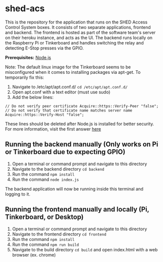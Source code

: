 # shed-acs
This is the repository for the application that runs on the SHED Access Control System boxes. It consists of two separate applications, frontend and backend. 
The frontend is hosted as part of the software team's server on their heroku instance, and acts as the UI. The backend runs locally on the Raspberry Pi or Tinkerboard and handles switching 
the relay and detecting E-Stop presses via the GPIO.

**Prerequisites:** [Node.js](https://nodejs.org/en/download)

Note: The default linux image for the Tinkerboard seems to be misconfigured when it comes to installing packages via apt-get.
To temporarily fix this:
1. Navigate to /etc/apt/apt.conf.d/ `cd /etc/apt/apt.conf.d/`
2. Open apt.conf with a text editor (must use sudo)
3. Add the below lines:

`// Do not verify peer certificate
Acquire::https::Verify-Peer "false";
// Do not verify that certificate name matches server name
Acquire::https::Verify-Host "false";`

These lines should be deleted after Node.js is installed for better security. For more information, visit the first answer [here](https://unix.stackexchange.com/questions/317695/is-it-possible-to-have-apt-accept-an-invalid-certificate)

## Running the backend manually (Only works on Pi or Tinkerboard due to expecting GPIO)
1. Open a terminal or command prompt and navigate to this directory
2. Navigate to the backend directory `cd backend`
3. Run the command `npm install`
4. Run the command `node index.js`

The backend application will now be running inside this terminal and logging to it.


## Running the frontend manually and locally (Pi, Tinkerboard, or Desktop)

1. Open a terminal or command prompt and navigate to this directory
2. Navigate to the frontend directory `cd frontend`
3. Run the command `npm install`
4. Run the command `npm run build`
5. Navigate to the build directory `cd build` and open index.html with a web browser (ex. chrome)

